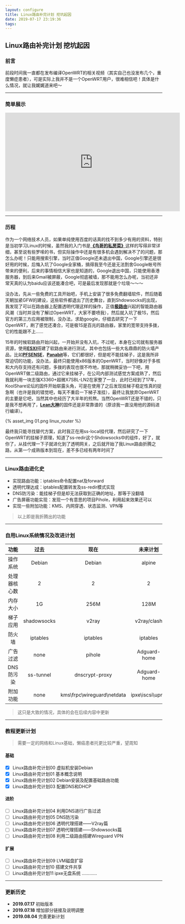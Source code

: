 ```yaml
---
layout: configure
title: Linux路由补完计划 挖坑起因
date: 2019-07-17 23:19:36
tags:
---
```


## Linux路由补完计划 挖坑起因

### 前言

前段时间我一直都在发布编译OpenWRT的相关视频（其实自己也没发布几个，重度懒症患者），可是实际上我并不是一个OpenWRT用户，很难相信吧！具体是什么情况，就让我娓娓道来吧～

---

<!-- more -->

### 简单展示

<iframe width="560" height="315" src="https://www.youtube.com/embed/01FVI6bnCcU" frameborder="0" allow="accelerometer; autoplay; encrypted-media; gyroscope; picture-in-picture" allowfullscreen></iframe>

---

### 历程

作为一个网络技术人员，如果单纯使用百度的话真的找不到多少有用的资料，特别是当初学习Linux的时候，虽然我的入门书是[**《鸟哥的私房菜》**](http://linux.vbird.org/linux_basic/)这样的写得非常详细，甚至说有些罗嗦的书，但实际操作中还是有很多机会遇到解决不了的问题，那怎么办呢！只能用搜索引擎，当时正值Google还未退出中国，Google引擎还是很好用的时候，后悔入坑了Google全家桶，搞得我至今还是无法割舍Google帐号所带来的便利，后来的事情相信大家也是知道的，Google退出中国，只能使用香港服务器，到后来Gmail被屏蔽，Google彻底被墙，那不能用怎么办呢，当初还非常天真的认为baidu应该还能凑合吧，可是最后发现那就是个垃圾～～～

没办法，先从一些免费的工具开始吧，手机上安装了很多免费翻墙软件，然后随着天朝加紧GFW的建设，这些软件都退出了历史舞台，直到Shdowsocks的出现，我发现了可以在路由器上配置透明代理这样的操作，正值[**极路由**](https://zh.wikipedia.org/wiki/%E6%9E%81%E8%B7%AF%E7%94%B1)兴起的智能路由器风潮（当时并没有了解过OpenWRT，大家不要喷我），然后就入坑了极1S，然后官方的第三方应用被限制，没办法，求助google，仔细去研究了一下OpenWRT，刷了感觉还凑合，可是极1S是百兆的路由器，家里的宽带支持多拨，它的性能跟不上……

15年的时候软路由开始兴起，一开始并没有入坑，不过呢，本身在公司就有服务器资源，使用[**ESXI**](https://en.wikipedia.org/wiki/VMware_ESXi)搭建了软路由来进行测试，其中也包括一些大名鼎鼎的防火墙产品，比如[**PFSENSE**](https://www.pfsense.org/)，[**Panabit**](http://www.panabit.com/)等，它们都很好，但是呢不能挂梯子，这是我所非常迫切的功能，没办法，最终只能使用x86版本的OpenWRT，当时好像对于多核和大内存支持还有问题，多拨的表现也很不咋地，那就稍微妥协一下吧，用OpenWRT做二级路由，通过它来挂梯子，在公司内部测试感觉方案成熟了，然后我就利用一块志强X3360+超微X7SBL-LN2在家整了一台，此时已经到了17年，KoolShare论坛的固件开始崭露头角，可是在使用了之后发现挂梯子稳定性真的捉急啊（也许是我的错觉吧，每天不重启一下梯子准挂），最终让我放弃OpenWRT的主要是它吧，当然其中也经历了大半年的煎熬。当然OpenWRT还是不错的，只是我不想再用了，[**Lean大神**](https://github.com/coolsnowwolf/lede)的固件还是非常靠谱的（原谅我一直没用他的源码进行编译）。

{% asset_img 01.png linux_router %}

最终我只能寻找替代方案，此时我正在用ss-local挂代理，然后研究了一下OpenWRT的挂梯子原理，知道了ss-redir这个Shdowsocks中的组件，好了，就你了，从挂代理一下子就进化到了透明网关，之后就开始了我Linux路由折腾之路，从第一个成熟版本到现在，差不多已经有两年时间了

---

### Linux路由进化史

* 实现路由功能：iptables命令配置nat及forward
* 透明代理达成：iptables配置转发及ss-redir模式实现
* DNS防污染：能挂梯子但是却无法获取到正确的地址，那等于没翻墙
* 广告屏蔽功能实现：发现一个有意思的项目Pihole，利用起来效果还可以
* 实现一些附加功能：KMS、内网穿透、状态监测、VPN等

> 以上即是我折腾出的功能

---

### 自用Linux系统情况及改进计划

| 功能 | 过去 | 现在 | 未来计划 |
| :------: | :------: | :------: | :------: |
| 操作系统 | Debian | Debian | alpine |
| 处理器核心数 | 2 | 2 | 2 |
| 内存大小 | 1G | 256M | 128M |
| 梯子应用 | shadowsocks | v2ray | v2ray/clash |
| 防火墙 | iptables | iptables | iptables |
| 广告过滤 | none | pihole | Adguard-home |
| DNS防污染 | ss-tunnel | dnscrypt-proxy | Adguard-home |
| 附加功能 | none | kms\frpc\wireguard\netdata | ipxe\iscsi\upnp |

> 这只是大致的情况，具体的会在后续内容中更新

---

### 教程更新计划

> 需要一定的网络和Linux基础，懒癌患者托更比较严重，望周知

#### 基础

* [x] Linux路由补完计划00 虚拟机安装Debian
* [x] Linux路由补完计划01 基本概念说明
* [x] Linux路由补完计划02 Debian安装及配置基础路由功能
* [x] Linux路由补完计划03 配置DNS和DHCP

#### 进阶

* [ ] Linux路由补完计划04 利用DNS进行广告过滤
* [ ] Linux路由补完计划05 DNS防污染
* [ ] Linux路由补完计划06 透明代理搭建——V2ray篇
* [ ] Linux路由补完计划07 透明代理搭建——Shdowsocks篇
* [ ] Linux路由补完计划08 利用二级路由搭建Wireguard VPN

#### 扩展

* [ ] Linux路由补完计划09 LVM磁盘扩容
* [ ] Linux路由补完计划10 搭建文件共享
* [ ] Linux路由补完计划11 ipxe无盘系统
…………

---

### 更新历史

* **2019.07.17** 初始版本
* **2019.07.18** 增加部分链接及说明调整
* **2019.08.04** 完善更新计划
